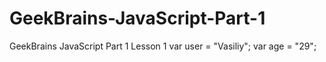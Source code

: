 # GeekBrains-JavaScript-Part-1
GeekBrains JavaScript Part 1 Lesson 1
var user = "Vasiliy";
var age = "29";
